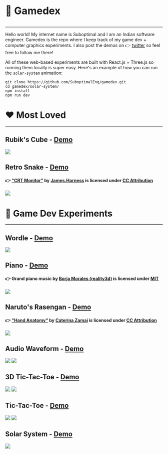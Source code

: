 <p style="font-size: 32px; font-weight: bolder">👾 Gamedex</p>

---

Hello world! My internet name is Suboptimal and I am an Indian software engineer. Gamedex is the repo where I keep track of my game dev + computer graphics experiments. I also post the demos on 👉 [twitter](https://www.twitter.com/SuboptimalEng) so feel free to follow me there!

All of these web-based experiments are built with React.js + Three.js so running them locally is super easy. Here's an example of how you can run the `solar-system` animation:

```
git clone https://github.com/SuboptimalEng/gamedex.git
cd gamedex/solar-system/
npm install
npm run dev
```

# ❤️ Most Loved

---

## Rubik's Cube - [Demo](https://twitter.com/SuboptimalEng/status/1489659085238775817?s=20&t=0fMein5vltFc2_8Tso335g)

<img src="/_most_loved/rubiks-cube.png">

## Retro Snake - [Demo](https://twitter.com/SuboptimalEng/status/1492319950849155073?s=20&t=vPsvcyCzeLn53K8Ogi8E5Q)

#### 👉 ["CRT Monitor"](https://sketchfab.com/3d-models/crt-monitor-e2dd2887a8904e4fa3d5a32e2935adb9) by [James.Harness](https://sketchfab.com/James.Harness) is licensed under [CC Attribution](https://creativecommons.org/licenses/by/4.0/)

<img src="/_most_loved/snake-retro.png">

# 🧪 Game Dev Experiments

---

<!-- ## Retro Snake - [Demo](https://twitter.com/SuboptimalEng/status/1492319950849155073?s=20&t=vPsvcyCzeLn53K8Ogi8E5Q)
#### 👉 ["CRT Monitor"](https://sketchfab.com/3d-models/crt-monitor-e2dd2887a8904e4fa3d5a32e2935adb9) by [James.Harness](https://sketchfab.com/James.Harness) is licensed under [CC Attribution](https://creativecommons.org/licenses/by/4.0/)
<img src="/_demos/snake-retro-2.png"> -->

<!-- ## Rubik's Cube - [Demo](https://twitter.com/SuboptimalEng/status/1489659085238775817?s=20&t=0fMein5vltFc2_8Tso335g)
<img src="/_demos/rubiks-cube-1.png">
<img src="/_demos/rubiks-cube-2.png"> -->

## Wordle - [Demo](https://twitter.com/SuboptimalEng/status/1486504856403824643?s=20&t=0tpf5oFjMqcWj6O-DB6txQ)

<img src="/_demos/wordle.png">

## Piano - [Demo](https://twitter.com/SuboptimalEng/status/1484201522951032833?s=20&t=0tpf5oFjMqcWj6O-DB6txQ)

#### 👉 Grand piano music by [Borja Morales (reality3d)](https://github.com/reality3d/3d-piano-player) is licensed under [MIT](https://github.com/reality3d/3d-piano-player/blob/master/LICENSE)

<img src="/_demos/piano.png">

## Naruto's Rasengan - [Demo](https://twitter.com/SuboptimalEng/status/1471878925584322562?s=20&t=0tpf5oFjMqcWj6O-DB6txQ)

#### 👉 ["Hand Anatomy"](https://sketchfab.com/3d-models/hand-anatomy-ada8498be9754e9f90b2eecc1b4ef8c5) by [Caterina Zamai](https://www.artstation.com/zaccate) is licensed under [CC Attribution](https://creativecommons.org/licenses/by/4.0/)

<img src="/_demos/naruto-rasengan.png">

## Audio Waveform - [Demo](https://twitter.com/SuboptimalEng/status/1466441813867302918?s=20&t=0tpf5oFjMqcWj6O-DB6txQ)

<img src="/_demos/audio-waveform-1.png">
<img src="/_demos/audio-waveform-2.png">

## 3D Tic-Tac-Toe - [Demo](https://twitter.com/SuboptimalEng/status/1463510451338321931?s=20&t=0tpf5oFjMqcWj6O-DB6txQ)

<img src="/_demos/tic-tac-toe-3d-1.png">
<img src="/_demos/tic-tac-toe-3d-2.png">

## Tic-Tac-Toe - [Demo](https://twitter.com/SuboptimalEng/status/1461358957935484945?s=20&t=0tpf5oFjMqcWj6O-DB6txQ)

<img src="/_demos/tic-tac-toe-1.png">
<img src="/_demos/tic-tac-toe-2.png">

## Solar System - [Demo](https://twitter.com/SuboptimalEng/status/1458473664442142725?s=20&t=0tpf5oFjMqcWj6O-DB6txQ)

<img src="/_demos/solar-system.png">
